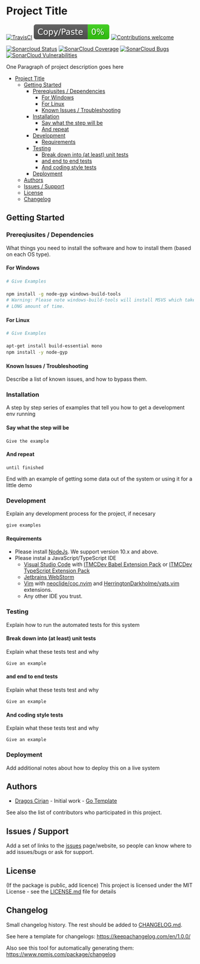 # Project Title

[![TravisCI](https://travis-ci.org/lunaticthinker-me/demo-cross-lang-encryption-js.svg?branch=master)](https://travis-ci.org/lunaticthinker-me/demo-cross-lang-encryption-js)
![JSCPD](.jscpd/jscpd-badge.svg?raw=true)
[![Contributions welcome](https://img.shields.io/badge/contributions-welcome-brightgreen.svg?style=flat)](https://github.com/lunaticthinker-me/demo-cross-lang-encryption-js/issues)

<!-- [![CircleCI](https://circleci.com/gh/lunaticthinker-me/demo-cross-lang-encryption-js.svg?style=shield)](https://circleci.com/gh/lunaticthinker-me/demo-cross-lang-encryption-js) -->

[![Sonarcloud Status](https://sonarcloud.io/api/project_badges/measure?project=lunaticthinker-me_demo-cross-lang-encryption-js&metric=alert_status)](https://sonarcloud.io/dashboard?id=lunaticthinker-me_demo-cross-lang-encryption-js)
[![SonarCloud Coverage](https://sonarcloud.io/api/project_badges/measure?project=lunaticthinker-me_demo-cross-lang-encryption-js&metric=coverage)](https://sonarcloud.io/component_measures/metric/coverage/list?id=lunaticthinker-me_demo-cross-lang-encryption-js)
[![SonarCloud Bugs](https://sonarcloud.io/api/project_badges/measure?project=lunaticthinker-me_demo-cross-lang-encryption-js&metric=bugs)](https://sonarcloud.io/component_measures/metric/reliability_rating/list?id=lunaticthinker-me_demo-cross-lang-encryption-js)
[![SonarCloud Vulnerabilities](https://sonarcloud.io/api/project_badges/measure?project=lunaticthinker-me_demo-cross-lang-encryption-js&metric=vulnerabilities)](https://sonarcloud.io/component_measures/metric/security_rating/list?id=lunaticthinker-me_demo-cross-lang-encryption-js)

<!--
[![Donate to this project using Patreon](https://img.shields.io/badge/patreon-donate-yellow.svg)](https://patreon.com/dragoscirjan)
[![Donate to this project using Paypal](https://img.shields.io/badge/paypal-donate-yellow.svg)](https://www.paypal.com/cgi-bin/webscr?cmd=_s-xclick&hosted_button_id=UMMN8JPLVAUR4&source=url)
[![Donate to this project using Flattr](https://img.shields.io/badge/flattr-donate-yellow.svg)](https://flattr.com/profile/balupton)
[![Donate to this project using Liberapay](https://img.shields.io/badge/liberapay-donate-yellow.svg)](https://liberapay.com/dragoscirjan)
[![Donate to this project using Thanks App](https://img.shields.io/badge/thanksapp-donate-yellow.svg)](https://givethanks.app/donate/npm/badges)
[![Donate to this project using Boost Lab](https://img.shields.io/badge/boostlab-donate-yellow.svg)](https://boost-lab.app/dragoscirjan/badges)
[![Donate to this project using Buy Me A Coffee](https://img.shields.io/badge/buy%20me%20a%20coffee-donate-yellow.svg)](https://buymeacoffee.com/balupton)
[![Donate to this project using Open Collective](https://img.shields.io/badge/open%20collective-donate-yellow.svg)](https://opencollective.com/dragoscirjan)
[![Donate to this project using Cryptocurrency](https://img.shields.io/badge/crypto-donate-yellow.svg)](https://dragoscirjan.me/crypto)
[![Donate to this project using Paypal](https://img.shields.io/badge/paypal-donate-yellow.svg)](https://dragoscirjan.me/paypal)
[![Buy an item on our wishlist for us](https://img.shields.io/badge/wishlist-donate-yellow.svg)](https://dragoscirjan.me/wishlist)
-->

One Paragraph of project description goes here

<!--
Insert Table of Contents Here
This can be done using [AlanWalk.markdown-toc](https://marketplace.visualstudio.com/items?itemName=AlanWalk.markdown-toc) plugin,
which is also included in
[itmcdev.generic-extension-pack](https://marketplace.visualstudio.com/items?itemName=itmcdev.generic-extension-pack) extension pack.
-->
<!-- TOC -->

- [Project Title](#project-title)
  - [Getting Started](#getting-started)
    - [Prereqiusites / Dependencies](#prereqiusites--dependencies)
      - [For Windows](#for-windows)
      - [For Linux](#for-linux)
      - [Known Issues / Troubleshooting](#known-issues--troubleshooting)
    - [Installation](#installation)
      - [Say what the step will be](#say-what-the-step-will-be)
      - [And repeat](#and-repeat)
    - [Development](#development)
      - [Requirements](#requirements)
    - [Testing](#testing)
      - [Break down into (at least) unit tests](#break-down-into-at-least-unit-tests)
      - [and end to end tests](#and-end-to-end-tests)
      - [And coding style tests](#and-coding-style-tests)
    - [Deployment](#deployment)
  - [Authors](#authors)
  - [Issues / Support](#issues--support)
  - [License](#license)
  - [Changelog](#changelog)

<!-- /TOC -->

## Getting Started

### Prereqiusites / Dependencies

What things you need to install the software and how to install them (based on each OS type).

#### For Windows

```bash
# Give Examples

npm install -g node-gyp windows-build-tools
# Warning: Please note windows-build-tools will install MSVS which takes a
# LONG amount of time.
```

#### For Linux

```bash
# Give Examples

apt-get install build-essential mono
npm install -y node-gyp
```

#### Known Issues / Troubleshooting

Describe a list of known issues, and how to bypass them.

### Installation

A step by step series of examples that tell you how to get a development env running

#### Say what the step will be

```
Give the example
```

#### And repeat

```
until finished
```

End with an example of getting some data out of the system or using it for a little demo

### Development

Explain any development process for the project, if necesary

```
give examples
```

#### Requirements

- Please install [NodeJs](https://nodejs.org/en/). We support version 10.x and above.
- Please instal a JavaScript/TypeScript IDE
  - [Visual Studio Code](https://code.visualstudio.com/) with [ITMCDev Babel Extension Pack](https://marketplace.visualstudio.com/items?itemName=itmcdev.node-babel-extension-pack) or [ITMCDev TypeScript Extension Pack](https://marketplace.visualstudio.com/items?itemName=itmcdev.node-typescript-extension-pack)
  - [Jetbrains WebStorm](https://www.jetbrains.com/webstorm/)
  - [Vim](https://www.vim.org/) with [neoclide/coc.nvim](https://github.com/neoclide/coc.nvim) and [HerringtonDarkholme/yats.vim](https://github.com/HerringtonDarkholme/yats.vim) extensions.
  - Any other IDE you trust.

### Testing

Explain how to run the automated tests for this system

#### Break down into (at least) unit tests

Explain what these tests test and why

```
Give an example
```

#### and end to end tests

Explain what these tests test and why

```
Give an example
```

#### And coding style tests

Explain what these tests test and why

```
Give an example
```

### Deployment

Add additional notes about how to deploy this on a live system

## Authors

- [Dragos Cirjan](mailto:dragos.cirjan@gmail.com) - Initial work - [Go Template](/lunaticthinker-me/demo-cross-lang-encryption-js)

See also the list of contributors who participated in this project.

## Issues / Support

Add a set of links to the [issues](/lunaticthinker-me/demo-cross-lang-encryption-js/issues) page/website, so people can know where to add issues/bugs or ask for support.

## License

(If the package is public, add licence)
This project is licensed under the MIT License - see the [LICENSE.md](LICENSE.md) file for details

## Changelog

Small changelog history. The rest should be added to [CHANGELOG.md](CHANGELOG.md).

See here a template for changelogs: https://keepachangelog.com/en/1.0.0/

Also see this tool for automatically generating them: https://www.npmjs.com/package/changelog
